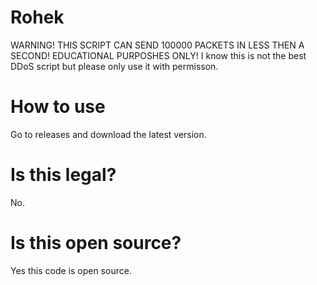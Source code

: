 # Rohek
WARNING! THIS SCRIPT CAN SEND 100000 PACKETS IN LESS THEN A SECOND! EDUCATIONAL PURPOSHES ONLY! I know this is not the best DDoS script but please only use it with permisson.

# How to use
Go to releases and download the latest version.

# Is this legal?
No.

# Is this open source? 
Yes this code is open source.

